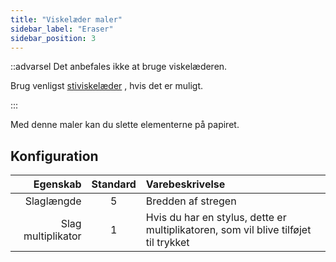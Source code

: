 ```yaml
---
title: "Viskelæder maler"
sidebar_label: "Eraser"
sidebar_position: 3
---
```


::advarsel Det anbefales ikke at bruge viskelæderen.

Brug venligst [stiviskelæder](path_eraser) , hvis det er muligt.

:::

Med denne maler kan du slette elementerne på papiret.

## Konfiguration

|           Egenskab | Standard | Varebeskrivelse                                                                     |
| ------------------:|:--------:|:----------------------------------------------------------------------------------- |
|         Slaglængde |    5     | Bredden af stregen                                                                  |
| Slag multiplikator |    1     | Hvis du har en stylus, dette er multiplikatoren, som vil blive tilføjet til trykket |
